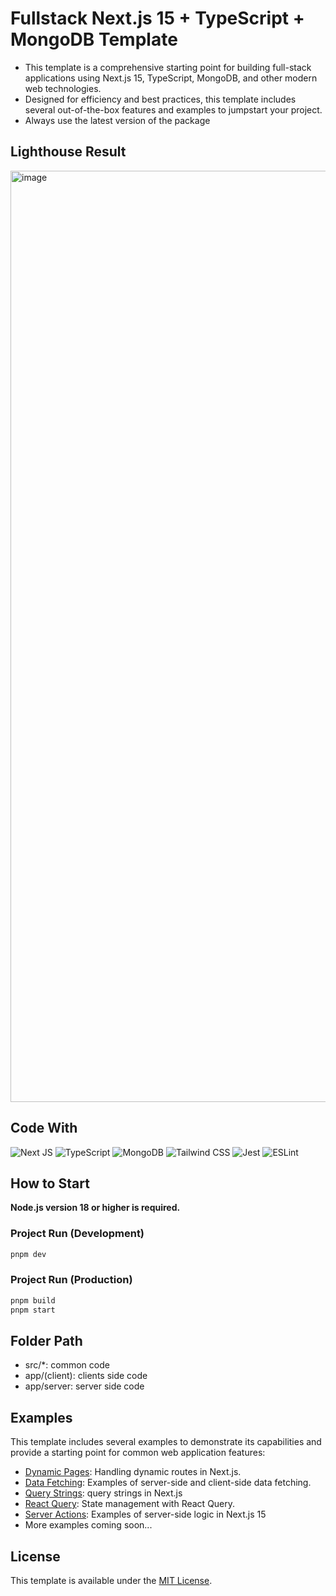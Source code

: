 # Fullstack Next.js 15 + TypeScript + MongoDB Template

- This template is a comprehensive starting point for building full-stack applications using Next.js 15, TypeScript, MongoDB, and other modern web technologies.
- Designed for efficiency and best practices, this template includes several out-of-the-box features and examples to jumpstart your project.
- Always use the latest version of the package

## Lighthouse Result

<img width="1490" alt="image" src="https://github.com/user-attachments/assets/83f1f9ce-2140-43dd-926e-29914b7a5eb0" />

## Code With
![Next JS](https://img.shields.io/badge/Next-black?style=for-the-badge&logo=next.js&logoColor=white)
![TypeScript](https://img.shields.io/badge/typescript-%23007ACC.svg?style=for-the-badge&logo=typescript&logoColor=white)
![MongoDB](https://img.shields.io/badge/MongoDB-47A248?style=for-the-badge&logo=MongoDB&logoColor=white)
![Tailwind CSS](https://img.shields.io/badge/Tailwind%20CSS-06B6D4?style=for-the-badge&logo=Tailwind%20CSS&logoColor=white)
![Jest](https://img.shields.io/badge/-jest-%23C21325?style=for-the-badge&logo=jest&logoColor=white)
![ESLint](https://img.shields.io/badge/ESLint-4B3263?style=for-the-badge&logo=eslint&logoColor=white)

## How to Start

**Node.js version 18 or higher is required.**

### Project Run (Development)
```bash
pnpm dev
```

### Project Run (Production)
```bash
pnpm build
pnpm start
```

## Folder Path
- src/*: common code
- app/(client): clients side code
- app/server: server side code

## Examples
This template includes several examples to demonstrate its capabilities and provide a starting point for common web application features:
- [Dynamic Pages](https://github.com/bysxx/next15-ts-template-fullstack/blob/master/app/(client)/example/dynamic/%5Bid%5D/page.tsx): Handling dynamic routes in Next.js.
- [Data Fetching](https://github.com/bysxx/next15-ts-template-fullstack/tree/master/app/(client)/example/fetching): Examples of server-side and client-side data fetching.
- [Query Strings](https://github.com/bysxx/next15-ts-template-fullstack/blob/master/app/(client)/example/query-string/page.tsx): query strings in Next.js
- [React Query](https://github.com/bysxx/next15-ts-template-fullstack/tree/master/app/(client)/example/react-query): State management with React Query.
- [Server Actions](https://github.com/bysxx/next15-ts-template-fullstack/tree/master/app/(client)/example/server-actions): Examples of server-side logic in Next.js 15
- More examples coming soon...

## License
This template is available under the [MIT License](https://github.com/bysxx/next15-ts-template-fullstack/blob/master/license.md).
